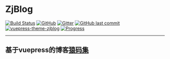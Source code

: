 # ZjBlog
[![Build Status](https://travis-ci.com/ZjBlog/ZjBlog.github.io.svg?branch=zjblog)](https://travis-ci.com/ZjBlog/ZjBlog.github.io)
[![GitHub](https://img.shields.io/github/license/mashape/apistatus.svg)](git@github.com:ZjBlog/ZjBlog.github.io.git)
[![Gitter](https://img.shields.io/gitter/room/nwjs/nw.js.svg)](https://gitter.im/zjblog/Lobby)
[![GitHub last commit](https://img.shields.io/github/last-commit/google/skia.svg)](https://github.com/ZjBlog/ZjBlog.github.io.git)
[![vuepress-theme-zjblog](https://img.shields.io/badge/vuepress--theme--zjblog-1.3.0-brightgreen.svg?colorA=CB3837)](https://www.npmjs.com/package/vuepress-theme-zjblog)
[![Progress](http://progressed.io/bar/99?title=done)](https://github.com/ZjBlog/ZjBlog.github.io.git)
***
## 基于vuepress的博客[猿码集](https://zjblog.github.io/)
